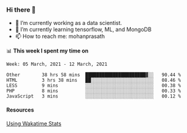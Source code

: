 ### Hi there 👋

- 🔭 I’m currently working as a data scientist.
- 🌱 I’m currently learning tensorflow, ML, and MongoDB
- 📫 How to reach me: mohanprasath

📊 **This week I spent my time on**
<!--START_SECTION:waka-->
```text
Week: 05 March, 2021 - 12 March, 2021

Other        38 hrs 58 mins  ██████████████████████▓░░   90.44 % 
HTML         3 hrs 38 mins   ██░░░░░░░░░░░░░░░░░░░░░░░   08.46 % 
LESS         9 mins          ░░░░░░░░░░░░░░░░░░░░░░░░░   00.38 % 
PHP          8 mins          ░░░░░░░░░░░░░░░░░░░░░░░░░   00.33 % 
JavaScript   3 mins          ░░░░░░░░░░░░░░░░░░░░░░░░░   00.12 % 
```
<!--END_SECTION:waka-->

#### Resources
[Using Wakatime Stats](https://github.com/marketplace/actions/waka-readme)
